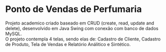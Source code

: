 # Ponto de Vendas de Perfumaria

Projeto academico criado baseado em CRUD (create, read, update and delete), desenvolvido em Java Swing com conexão com banco de dados MySQL.
<br>
O projeto contempla 4 telas, sendo elas de: Cadastro de Cliente, Cadastro de Produto, Tela de Vendas e Relatório Análitico e Sintético.
